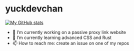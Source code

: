 # yuckdevchan

[![My GitHub stats](https://github-readme-stats.vercel.app/api?username=yuckdevchan)](https://github.com/anuraghazra/github-readme-stats)

- 🔭 I’m currently working on a passive proxy link website
- 🌱 I’m currently learning advanced CSS and Rust
- 📫 How to reach me: create an issue on one of my repos
